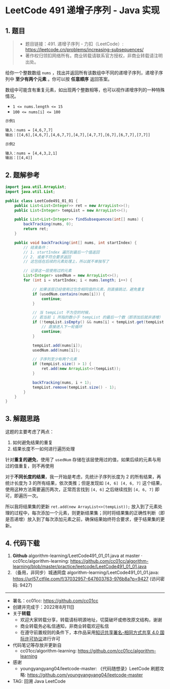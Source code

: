 # LeetCode 491 递增子序列 - Java 实现

## 1. 题目

> - 题目链接：491. 递增子序列 - 力扣（LeetCode）: <https://leetcode.cn/problems/increasing-subsequences/>
> - 著作权归领扣网络所有。商业转载请联系官方授权，非商业转载请注明出处。

给你一个整数数组 `nums` ，找出并返回所有该数组中不同的递增子序列，递增子序列中 **至少有两个元素** 。你可以按 **任意顺序** 返回答案。

数组中可能含有重复元素，如出现两个整数相等，也可以视作递增序列的一种特殊情况。

- `1 <= nums.length <= 15`
- `100 <= nums[i] <= 100`

```txt
示例1

输入：nums = [4,6,7,7]
输出：[[4,6],[4,6,7],[4,6,7,7],[4,7],[4,7,7],[6,7],[6,7,7],[7,7]]

示例2

输入：nums = [4,4,3,2,1]
输出：[[4,4]]
```

## 2. 题解参考

```java
import java.util.ArrayList;
import java.util.List;

public class LeetCode491_01_01 {
    public List<List<Integer>> ret = new ArrayList<>();
    public List<Integer> tempList = new ArrayList<>();

    public List<List<Integer>> findSubsequences(int[] nums) {
        backTracking(nums, 0);
        return ret;
    }

    public void backTracking(int[] nums, int startIndex) {
        // 结束条件：
        // 1. startIndex 遍历到最后一个值返回
        // 2. 或者不符合要求返回
        // 这包括在后续的元素处理上，所以就不单独写了

        // 记录这一层使用过的元素
        List<Integer> usedNum = new ArrayList<>();
        for (int i = startIndex; i < nums.length; i++) {

            // 如果该层已经使用过包含相同值的元素，则直接跳过，避免重复
            if (usedNum.contains(nums[i])) {
                continue;
            }

            // 当 tempList 不为空的时候，
            // 若当前 i 所指的数小于 tempList 的最后一个数（即添加后就非递增）
            if (!tempList.isEmpty() && nums[i] < tempList.get(tempList.size() - 1)) {
                // 直接进入下一轮循环
                continue;
            }

            tempList.add(nums[i]);
            usedNum.add(nums[i]);

            // 子序列至少有两个元素
            if (tempList.size() > 1) {
                ret.add(new ArrayList<>(tempList));
            }

            backTracking(nums, i + 1);
            tempList.remove(tempList.size() - 1);
        }
    }
}
```

## 3. 解题思路

这题的主要考虑了两点：

1. 如何避免结果的重复
2. 结果长度不一如何进行遍历处理

针对**重复的避免**，使用了 `usedNum` 存储在该层使用过的值，如果后续的元素与用过的值重复，则不再使用

对于**不同长度的结果**，我一开始是考虑，先统计子序列长度为 2 的所有结果，再统计长度为 3 的所有结果，依次类推；但是发现如 `[4, 6] [4, 6, 7]` 这个结果，使用这种方法需要遍历两次，正常而言找到 `[4, 6]` 之后继续找到 `[4, 6, 7]` 即可，即遍历一次。

所以我将结果集的更新 `ret.add(new ArrayList<>(tempList));` 放入到了元素处理的过程中，每次添加一个元素，则更新结果集；同时将结果集的正确性判断（即是否递增）放入到了每次添加元素之前，确保结果始终符合要求，便于结果集的更新。

## 4. 代码下载

1. **Github** algorithm-learning/LeetCode491_01_01.java at master · cc01cc/algorithm-learning: <https://github.com/cc01cc/algorithm-learning/blob/master/practice/leetcode/LeetCode491_01_01.java>
2. （备用，非同步）城通网盘 algorithm-learning/LeetCode491_01_01.java: <https://url57.ctfile.com/f/37032957-647603763-976b8a?p=9427> (访问密码: 9427)

---

- 署名：cc01cc: <https://github.com/cc01cc>
- 创建并完成于：2022年8月11日
- 关于**转载**
  - 欢迎大家转载分享，转载请标明源地址，切莫破坏或修改原文结构，谢谢
  - 商业转载务必私信通知，非商业转载欢迎私信
  - 在遵守前置规则的条件下，本作品采用[知识共享署名-相同方式共享 4.0 国际许可协议](https://creativecommons.org/licenses/by-sa/4.0/legalcode.zh-Hans)进行许可
- 代码笔记等存放并更新自
  - cc01cc/algorithm-learning: <https://github.com/cc01cc/algorithm-learning>
- 感谢
  - youngyangyang04/leetcode-master: 《代码随想录》LeetCode 刷题攻略: <https://github.com/youngyangyang04/leetcode-master>
- TAG: 回溯 Java LeetCode
